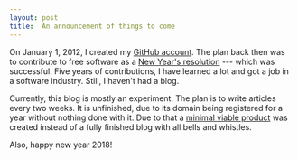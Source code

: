 ```yaml
---
layout: post
title:  An announcement of things to come
---
```


On January 1, 2012, I created my [GitHub account][github-account]. The plan back then was to contribute to free software as a [New Year's resolution][new-year-resolution] --- which was successful. Five years of contributions, I have learned a lot and got a job in a software industry. Still, I haven't had a blog.

Currently, this blog is mostly an experiment. The plan is to write articles every two weeks. It is unfinished, due to its domain being registered for a year without nothing done with it. Due to that a [minimal viable product][minimal-viable-product] was created instead of a fully finished blog with all bells and whistles.

Also, happy new year 2018!

[github-account]: https://github.com/xfix/
[new-year-resolution]: https://en.wikipedia.org/wiki/New_Year's_resolution
[minimal-viable-product]: https://en.wikipedia.org/wiki/Minimum_viable_product